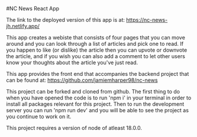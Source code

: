 #NC News React App

The link to the deployed version of this app is at: https://nc-news-jh.netlify.app/


This app creates a webiste that consists of four pages that you can move around and you can look through a list of articles and pick one to read. If you happen to like (or dislike) the article then you can upvote or downvote the article, and if you wish you can also add a comment to let other users know your thoughts about the article you've just read.

This app provides the front end that accompanies the backend project that can be found at: https://github.com/jamiemharper98/nc-news

This project can be forked and cloned from github. The first thing to do when you have opened the code is to run 'npm i' in your terminal in order to install all packages relevant for this project. Then to run the development server you can run 'npm run dev' and you will be able to see the project as you continue to work on it.

This project requires a version of node of atleast 18.0.0.